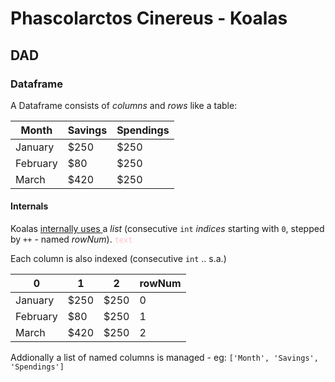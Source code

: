 #  Phascolarctos Cinereus - Koalas

## DAD 

### Dataframe 

A Dataframe consists of <var>columns</var> and <var>rows</var> like a table:

| Month    | Savings | Spendings |
| -------- | ------- |-----------
| January  | $250    | $250      |
| February | $80     | $250      |
| March    | $420    | $250      |

#### Internals

Koalas <u>internally uses </u> a <var>list</var> (consecutive ```int``` <var>indices</var> starting with ```0```, stepped by ```++``` - named <var>rowNum</var>).
<code style="color : pink">text</code>

Each column is also indexed (consecutive ```int``` .. s.a.)


|      0   |     1   |    2  |  rowNum  |
| -------- | ------- |-------|----------|
| January  | $250    | $250  |      0   |
| February | $80     | $250  |      1   |
| March    | $420    | $250  |      2   |

Addionally a list of named columns is managed - eg: ```['Month', 'Savings', 'Spendings']```